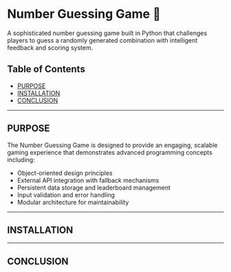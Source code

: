 # Number Guessing Game 🎯

A sophisticated number guessing game built in Python that challenges players to guess a randomly generated combination with intelligent feedback and scoring system.

## Table of Contents
- [PURPOSE](#purpose)
- [INSTALLATION](#installation)
- [CONCLUSION](#conclusion)

---


## PURPOSE

The Number Guessing Game is designed to provide an engaging, scalable gaming experience that demonstrates advanced programming concepts including:
- Object-oriented design principles
- External API integration with fallback mechanisms
- Persistent data storage and leaderboard management
- Input validation and error handling
- Modular architecture for maintainability

---

## INSTALLATION

---

## CONCLUSION


